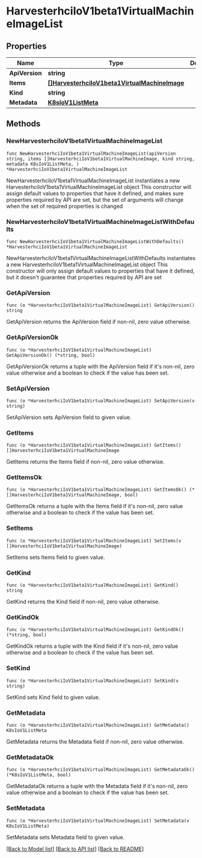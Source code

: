 # HarvesterhciIoV1beta1VirtualMachineImageList

## Properties

Name | Type | Description | Notes
------------ | ------------- | ------------- | -------------
**ApiVersion** | **string** |  | 
**Items** | [**[]HarvesterhciIoV1beta1VirtualMachineImage**](HarvesterhciIoV1beta1VirtualMachineImage.md) |  | 
**Kind** | **string** |  | 
**Metadata** | [**K8sIoV1ListMeta**](K8sIoV1ListMeta.md) |  | 

## Methods

### NewHarvesterhciIoV1beta1VirtualMachineImageList

`func NewHarvesterhciIoV1beta1VirtualMachineImageList(apiVersion string, items []HarvesterhciIoV1beta1VirtualMachineImage, kind string, metadata K8sIoV1ListMeta, ) *HarvesterhciIoV1beta1VirtualMachineImageList`

NewHarvesterhciIoV1beta1VirtualMachineImageList instantiates a new HarvesterhciIoV1beta1VirtualMachineImageList object
This constructor will assign default values to properties that have it defined,
and makes sure properties required by API are set, but the set of arguments
will change when the set of required properties is changed

### NewHarvesterhciIoV1beta1VirtualMachineImageListWithDefaults

`func NewHarvesterhciIoV1beta1VirtualMachineImageListWithDefaults() *HarvesterhciIoV1beta1VirtualMachineImageList`

NewHarvesterhciIoV1beta1VirtualMachineImageListWithDefaults instantiates a new HarvesterhciIoV1beta1VirtualMachineImageList object
This constructor will only assign default values to properties that have it defined,
but it doesn't guarantee that properties required by API are set

### GetApiVersion

`func (o *HarvesterhciIoV1beta1VirtualMachineImageList) GetApiVersion() string`

GetApiVersion returns the ApiVersion field if non-nil, zero value otherwise.

### GetApiVersionOk

`func (o *HarvesterhciIoV1beta1VirtualMachineImageList) GetApiVersionOk() (*string, bool)`

GetApiVersionOk returns a tuple with the ApiVersion field if it's non-nil, zero value otherwise
and a boolean to check if the value has been set.

### SetApiVersion

`func (o *HarvesterhciIoV1beta1VirtualMachineImageList) SetApiVersion(v string)`

SetApiVersion sets ApiVersion field to given value.


### GetItems

`func (o *HarvesterhciIoV1beta1VirtualMachineImageList) GetItems() []HarvesterhciIoV1beta1VirtualMachineImage`

GetItems returns the Items field if non-nil, zero value otherwise.

### GetItemsOk

`func (o *HarvesterhciIoV1beta1VirtualMachineImageList) GetItemsOk() (*[]HarvesterhciIoV1beta1VirtualMachineImage, bool)`

GetItemsOk returns a tuple with the Items field if it's non-nil, zero value otherwise
and a boolean to check if the value has been set.

### SetItems

`func (o *HarvesterhciIoV1beta1VirtualMachineImageList) SetItems(v []HarvesterhciIoV1beta1VirtualMachineImage)`

SetItems sets Items field to given value.


### GetKind

`func (o *HarvesterhciIoV1beta1VirtualMachineImageList) GetKind() string`

GetKind returns the Kind field if non-nil, zero value otherwise.

### GetKindOk

`func (o *HarvesterhciIoV1beta1VirtualMachineImageList) GetKindOk() (*string, bool)`

GetKindOk returns a tuple with the Kind field if it's non-nil, zero value otherwise
and a boolean to check if the value has been set.

### SetKind

`func (o *HarvesterhciIoV1beta1VirtualMachineImageList) SetKind(v string)`

SetKind sets Kind field to given value.


### GetMetadata

`func (o *HarvesterhciIoV1beta1VirtualMachineImageList) GetMetadata() K8sIoV1ListMeta`

GetMetadata returns the Metadata field if non-nil, zero value otherwise.

### GetMetadataOk

`func (o *HarvesterhciIoV1beta1VirtualMachineImageList) GetMetadataOk() (*K8sIoV1ListMeta, bool)`

GetMetadataOk returns a tuple with the Metadata field if it's non-nil, zero value otherwise
and a boolean to check if the value has been set.

### SetMetadata

`func (o *HarvesterhciIoV1beta1VirtualMachineImageList) SetMetadata(v K8sIoV1ListMeta)`

SetMetadata sets Metadata field to given value.



[[Back to Model list]](../README.md#documentation-for-models) [[Back to API list]](../README.md#documentation-for-api-endpoints) [[Back to README]](../README.md)


